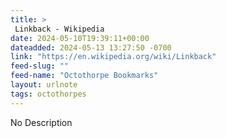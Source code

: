 ```yaml
---
title: > 
 Linkback - Wikipedia
date: 2024-05-10T19:39:11+00:00
dateadded: 2024-05-13 13:27:50 -0700
link: "https://en.wikipedia.org/wiki/Linkback"
feed-slug: ""
feed-name: "Octothorpe Bookmarks"
layout: urlnote
tags: octothorpes
--- 
```

No Description
 <!-- end excerpt --> 

